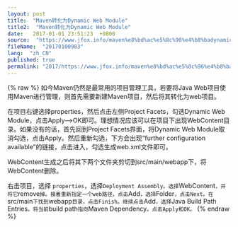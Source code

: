 ```yaml
---
layout: post
title:  "Maven转化为Dynamic Web Module"
title2:  "Maven转化为Dynamic Web Module"
date:   2017-01-01 23:51:23  +0800
source:  "https://www.jfox.info/maven%e8%bd%ac%e5%8c%96%e4%b8%badynamic-web-module.html"
fileName:  "20170100983"
lang:  "zh_CN"
published: true
permalink: "2017/https://www.jfox.info/maven%e8%bd%ac%e5%8c%96%e4%b8%badynamic-web-module.html"
---
```

{% raw %}
如今Maven仍然是最常用的项目管理工具，若要将Java Web项目使用Maven进行管理，则首先需要新建Maven项目，然后将其转化为web项目。

在项目右键选择properties，然后点击左侧Project Facets，勾选Dynamic Web Module，点击Apply–>OK即可。理想情况应该可以在项目下出现WebContent目录。如果没有的话，首先回到Project Facets界面，将Dynamic Web Module取消勾选，点击Apply。然后重新勾选，下方会出现“further configuration available”的链接，点击进入，勾选生成web.xml文件即可。

WebContent生成之后将其下两个文件夹剪切到src/main/webapp下，将WebContent删除。

右击项目，选择 `properties`，选择`Deployment Assembly。选择`WebContent`，并将它`remove`掉。接着重新指定一个web路径，点击`Add`，选择`Folder`，点击Next。在`src/main`下找到`webapp`目录，点击Finish。继续点击`Add`，选择`Java Build Path Entries`。将当前`build path`指向`Maven Dependency`。点击Apply和OK。`
{% endraw %}
